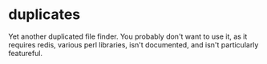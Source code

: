 duplicates
==========

Yet another duplicated file finder. You probably don't want to use it, as
it requires redis, various perl libraries, isn't documented, and isn't
particularly featureful.
